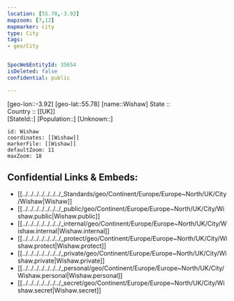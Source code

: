 ```yaml
---
location: [55.78,-3.92] 
mapzoom: [7,12] 
mapmarker: city 
type: City
tags:
- geo/City


SpocWebEntityId: 35654
isDeleted: false
confidential: public

---
```

[geo-lon::-3.92] 
[geo-lat::55.78] 
[name::Wishaw] 
State ::  
Country :: [[UK]]  
[StateId::] 
[Population::] 
[Unknown::] 


```leaflet
id: Wishaw
coordinates: [[Wishaw]] 
markerFile: [[Wishaw]] 
defaultZoom: 11 
maxZoom: 18
```


## Confidential Links & Embeds: 
- [[../../../../../../../_Standards/geo/Continent/Europe/Europe~North/UK/City/Wishaw|Wishaw]] 
- [[../../../../../../../_public/geo/Continent/Europe/Europe~North/UK/City/Wishaw.public|Wishaw.public]] 
- [[../../../../../../../_internal/geo/Continent/Europe/Europe~North/UK/City/Wishaw.internal|Wishaw.internal]] 
- [[../../../../../../../_protect/geo/Continent/Europe/Europe~North/UK/City/Wishaw.protect|Wishaw.protect]] 
- [[../../../../../../../_private/geo/Continent/Europe/Europe~North/UK/City/Wishaw.private|Wishaw.private]] 
- [[../../../../../../../_personal/geo/Continent/Europe/Europe~North/UK/City/Wishaw.personal|Wishaw.personal]] 
- [[../../../../../../../_secret/geo/Continent/Europe/Europe~North/UK/City/Wishaw.secret|Wishaw.secret]] 
